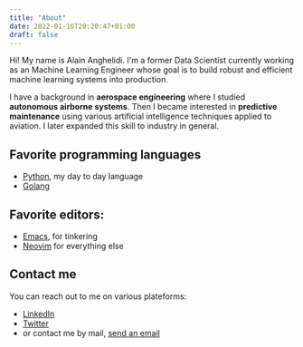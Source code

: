 ```yaml
---
title: "About"
date: 2022-01-16T20:20:47+01:00
draft: false
---
```


Hi! My name is Alain Anghelidi. I'm a former Data Scientist currently working
as an Machine Learning Engineer whose goal is to build robust and efficient machine learning systems into production.

I have a background in **aerospace engineering** where I studied **autonomous
airborne systems**. Then I became interested in **predictive maintenance** using various artificial
intelligence techniques applied to aviation. I later expanded this skill to
industry in general.

## Favorite programming languages
- [Python](https://www.python.org/), my day to day language
- [Golang](https://go.dev/)

## Favorite editors:
- [Emacs](https://www.gnu.org/software/emacs/), for tinkering 
- [Neovim](https://neovim.io/) for everything else

## Contact me
You can reach out to me on various plateforms:
- [LinkedIn](https://www.linkedin.com/in/alain-anghelidi/)
- [Twitter](https://twitter.com/alangel12407606)
- or contact me by mail, [send an email](mailto:alainanghelidi@gmail.com)

